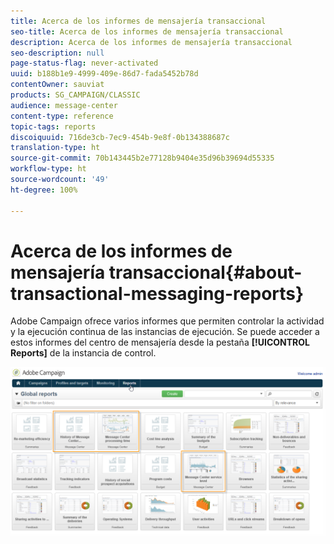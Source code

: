 ```yaml
---
title: Acerca de los informes de mensajería transaccional
seo-title: Acerca de los informes de mensajería transaccional
description: Acerca de los informes de mensajería transaccional
seo-description: null
page-status-flag: never-activated
uuid: b188b1e9-4999-409e-86d7-fada5452b78d
contentOwner: sauviat
products: SG_CAMPAIGN/CLASSIC
audience: message-center
content-type: reference
topic-tags: reports
discoiquuid: 716de3cb-7ec9-454b-9e8f-0b134388687c
translation-type: ht
source-git-commit: 70b143445b2e77128b9404e35d96b39694d55335
workflow-type: ht
source-wordcount: '49'
ht-degree: 100%

---
```



# Acerca de los informes de mensajería transaccional{#about-transactional-messaging-reports}

Adobe Campaign ofrece varios informes que permiten controlar la actividad y la ejecución continua de las instancias de ejecución. Se puede acceder a estos informes del centro de mensajería desde la pestaña **[!UICONTROL Reports]** de la instancia de control.

![](assets/messagecenter_reporting_002.png)

